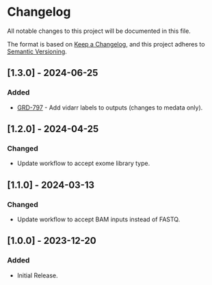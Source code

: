 # Changelog
All notable changes to this project will be documented in this file.

The format is based on [Keep a Changelog](https://keepachangelog.com/en/1.0.0/),
and this project adheres to [Semantic Versioning](https://semver.org/spec/v2.0.0.html).

## [1.3.0] - 2024-06-25
### Added
- [GRD-797](https://jira.oicr.on.ca/browse/GRD-797) - Add vidarr labels to outputs (changes to medata only).

## [1.2.0] - 2024-04-25
### Changed
- Update workflow to accept exome library type.

## [1.1.0] - 2024-03-13
### Changed
- Update workflow to accept BAM inputs instead of FASTQ.

## [1.0.0] - 2023-12-20
### Added
- Initial Release.
